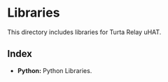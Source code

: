 # Libraries
This directory includes libraries for Turta Relay uHAT.

## Index
* __Python:__ Python Libraries.
